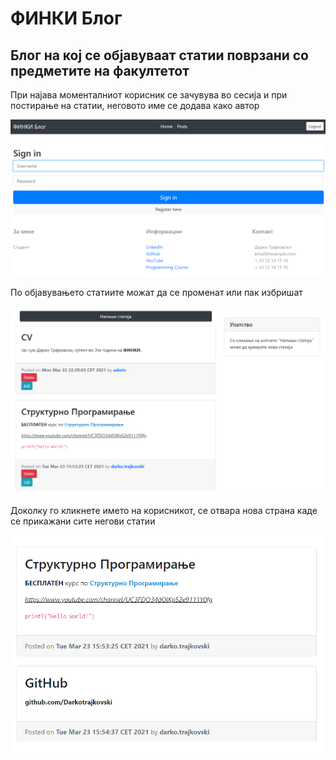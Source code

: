 # ФИНКИ Блог

## Блог на кој се објавуваат статии поврзани со предметите на факултетот

При најава моменталниот корисник се зачувува во сесија и при постирање на статии, неговото име се додава како автор

![](images/login.png)

По објавувањето статиите можат да се променат или пак избришат

![](images/posts.png)

Доколку го кликнете името на корисникот, се отвара нова страна каде се прикажани сите негови статии

![](images/peruser.png)
